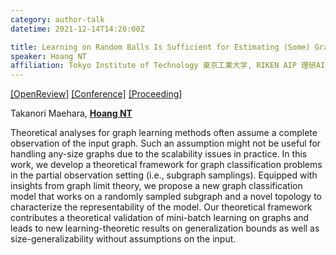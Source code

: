 ```yaml
---
category: author-talk
datetime: 2021-12-14T14:20:00Z

title: Learning on Random Balls Is Sufficient for Estimating (Some) Graph Parameters
speaker: Hoang NT
affiliation: Tokyo Institute of Technology 東京工業大学, RIKEN AIP 理研AIP
---
```


[[OpenReview]](https://openreview.net/forum?id=Tbq5fYViJzm)
[[Conference]](https://neurips.cc/Conferences/2021/Schedule?showEvent=27448)
[[Proceeding]](https://proceedings.neurips.cc/paper/2021/hash/08f36fcf88c0a84c19a6ed437b9cbcc9-Abstract.html)

Takanori Maehara, [**Hoang NT**](http://gearons.org)

Theoretical analyses for graph learning methods often assume a complete observation of the input graph. Such an assumption might not be useful for handling any-size graphs due to the scalability issues in practice. In this work, we develop a theoretical framework for graph classification problems in the partial observation setting (i.e., subgraph samplings). Equipped with insights from graph limit theory, we propose a new graph classification model that works on a randomly sampled subgraph and a novel topology to characterize the representability of the model. Our theoretical framework contributes a theoretical validation of mini-batch learning on graphs and leads to new learning-theoretic results on generalization bounds as well as size-generalizability without assumptions on the input.
